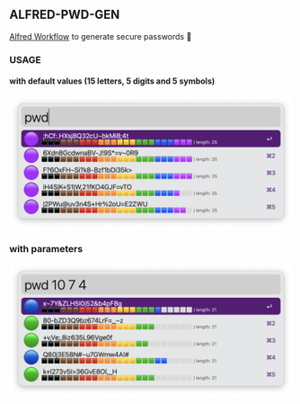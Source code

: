 ## ALFRED-PWD-GEN

[Alfred Workflow](https://www.alfredapp.com/workflows/) to generate secure passwords 🔑️


### USAGE

#### with default values (15 letters, 5 digits and 5 symbols)

![default](./img/screenshots/default.png)


### with parameters

![usage](./img/screenshots/usage.png)
